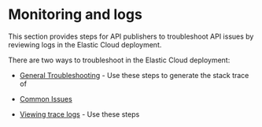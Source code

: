 # Monitoring and logs

This section provides steps for API publishers to troubleshoot API issues by reviewing logs in the Elastic Cloud deployment.

There are two ways to troubleshoot in the Elastic Cloud deployment:

- [General Troubleshooting](#general-troubleshooting.md) - Use these steps to generate the stack trace of 
- [Common Issues](#common-issues.md)

- [Viewing trace logs](/docs/monitoring/viewing-trace-logs.md) - Use these steps

<!--
In Elasticsearch, the correlation ID and the stack trace are both used to help developers diagnose and resolve issues that may arise when using the system.

These data views contain data stored in Elastic as *documents*. You can check the documents to. To narrow down the data further, additonal filters can be applied to these views.
-->